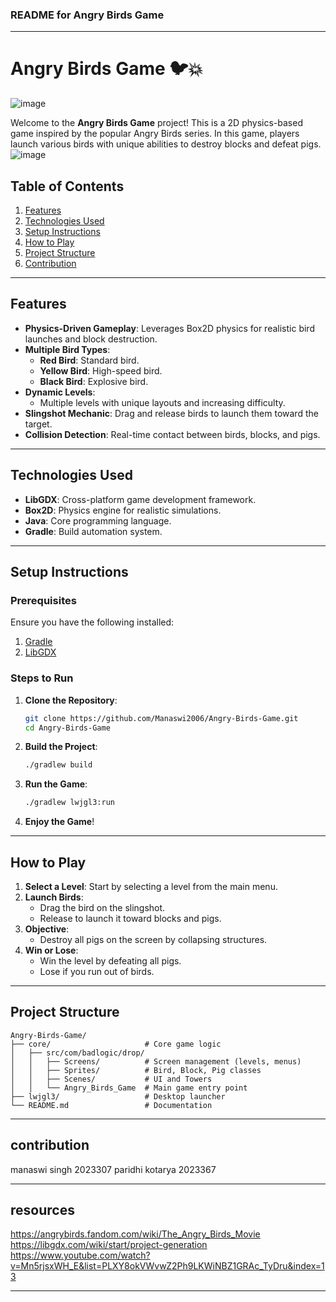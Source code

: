 ### **README for Angry Birds Game**  

---

# Angry Birds Game 🐦💥
![image](https://github.com/user-attachments/assets/45a21424-46b8-416b-8d7b-f23a397dca00)


Welcome to the **Angry Birds Game** project! This is a 2D physics-based game inspired by the popular Angry Birds series. In this game, players launch various birds with unique abilities to destroy blocks and defeat pigs.
![image](https://github.com/user-attachments/assets/eb89b47d-bb93-4da4-8c42-959c63a31b94)

## **Table of Contents**
1. [Features](#features)
2. [Technologies Used](#technologies-used)
3. [Setup Instructions](#setup-instructions)
4. [How to Play](#how-to-play)
5. [Project Structure](#project-structure)
6. [Contribution](#contribution)
 

---

## **Features**
- **Physics-Driven Gameplay**: Leverages Box2D physics for realistic bird launches and block destruction.
- **Multiple Bird Types**:
  - **Red Bird**: Standard bird.
  - **Yellow Bird**: High-speed bird.
  - **Black Bird**: Explosive bird.
- **Dynamic Levels**:
  - Multiple levels with unique layouts and increasing difficulty.
- **Slingshot Mechanic**: Drag and release birds to launch them toward the target.
- **Collision Detection**: Real-time contact between birds, blocks, and pigs.

---

## **Technologies Used**
- **LibGDX**: Cross-platform game development framework.
- **Box2D**: Physics engine for realistic simulations.
- **Java**: Core programming language.
- **Gradle**: Build automation system.

---

## **Setup Instructions**

### **Prerequisites**
Ensure you have the following installed:

1. [Gradle](https://gradle.org/install/)
2. [LibGDX](https://libgdx.com/)

### **Steps to Run**
1. **Clone the Repository**:
    ```bash
    git clone https://github.com/Manaswi2006/Angry-Birds-Game.git
    cd Angry-Birds-Game
    ```

2. **Build the Project**:
    ```bash
    ./gradlew build
    ```

3. **Run the Game**:
    ```bash
    ./gradlew lwjgl3:run
    ```

4. **Enjoy the Game**!

---

## **How to Play**
1. **Select a Level**: Start by selecting a level from the main menu.
2. **Launch Birds**:
    - Drag the bird on the slingshot.
    - Release to launch it toward blocks and pigs.
3. **Objective**:
    - Destroy all pigs on the screen by collapsing structures.
4. **Win or Lose**:
    - Win the level by defeating all pigs.
    - Lose if you run out of birds.

---

## **Project Structure**
```
Angry-Birds-Game/
├── core/                     # Core game logic
│   ├── src/com/badlogic/drop/
│   │   ├── Screens/          # Screen management (levels, menus)
│   │   ├── Sprites/          # Bird, Block, Pig classes
│   │   ├── Scenes/           # UI and Towers
│   │   └── Angry_Birds_Game  # Main game entry point
├── lwjgl3/                   # Desktop launcher
└── README.md                 # Documentation
```

---

##  **contribution**
manaswi singh 2023307
paridhi kotarya 2023367

---
 ## **resources**
 https://angrybirds.fandom.com/wiki/The_Angry_Birds_Movie
 https://libgdx.com/wiki/start/project-generation
 https://www.youtube.com/watch?v=Mn5rjsxWH_E&list=PLXY8okVWvwZ2Ph9LKWiNBZ1GRAc_TyDru&index=13

---
 
